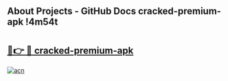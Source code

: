 ## About Projects - GitHub Docs cracked-premium-apk !4m54t

# <h2><a href="https://andorid.site?title=cracked-premium-apk&ref=19M">🔗👉 🔴 cracked-premium-apk</a></h2>

[![acn](https://github.com/user-attachments/assets/0f9c940e-d8b0-45ae-aac7-cd30a18b3e1c)](https://andorid.site?title=cracked-premium-apk&ref=19M)
